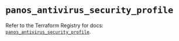 # `panos_antivirus_security_profile`

Refer to the Terraform Registry for docs: [`panos_antivirus_security_profile`](https://registry.terraform.io/providers/paloaltonetworks/panos/2.0.5/docs/resources/antivirus_security_profile).
